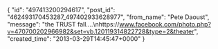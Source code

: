  {
   "id": "497413200294617",
   "post_id": "462493170453287_497402933628977",
   "from_name": "Pete Daoust",
   "message": "the TRUST fall....\nhttps://www.facebook.com/photo.php?v=470700202966982&set=vb.120119314822728&type=2&theater",
   "created_time": "2013-03-29T14:45:47+0000"
 }
